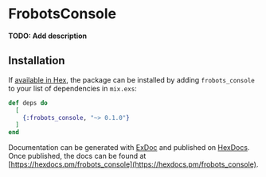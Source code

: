 # FrobotsConsole

**TODO: Add description**

## Installation

If [available in Hex](https://hex.pm/docs/publish), the package can be installed
by adding `frobots_console` to your list of dependencies in `mix.exs`:

```elixir
def deps do
  [
    {:frobots_console, "~> 0.1.0"}
  ]
end
```

Documentation can be generated with [ExDoc](https://github.com/elixir-lang/ex_doc)
and published on [HexDocs](https://hexdocs.pm). Once published, the docs can
be found at [https://hexdocs.pm/frobots_console](https://hexdocs.pm/frobots_console).

